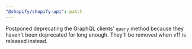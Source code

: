 ```yaml
---
"@shopify/shopify-api": patch
---
```


Postponed deprecating the GraphQL clients' `query` method because they haven't been deprecated for long enough. They'll be removed when v11 is released instead.
